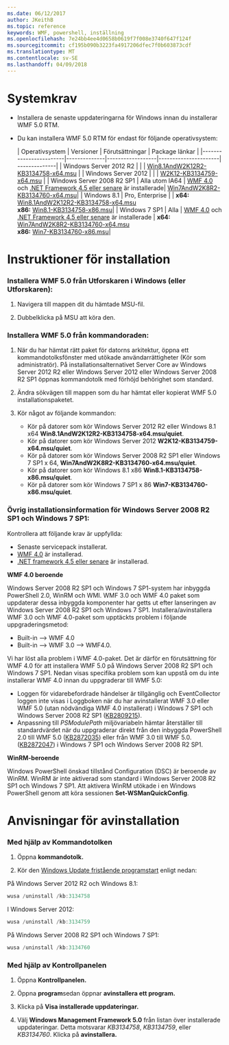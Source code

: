 ```yaml
---
ms.date: 06/12/2017
author: JKeithB
ms.topic: reference
keywords: WMF, powershell, inställning
ms.openlocfilehash: 7e24bb4ee4d0658b0619f7f008e3740f647f124f
ms.sourcegitcommit: cf195b090b3223fa4917206dfec7f0b603873cdf
ms.translationtype: MT
ms.contentlocale: sv-SE
ms.lasthandoff: 04/09/2018
---
```

# <a name="system-requirements"></a>Systemkrav

- Installera de senaste uppdateringarna för Windows innan du installerar WMF 5.0 RTM.
- Du kan installera WMF 5.0 RTM för endast för följande operativsystem:

    | Operativsystem       | Versioner         | Förutsättningar        |  Package länkar |
    |------------------------|--------------|------------------|----------------------| --------------|
    | Windows Server 2012 R2 |  |  | [Win8.1AndW2K12R2-KB3134758-x64.msu](http://go.microsoft.com/fwlink/?LinkId=717507) |
    | Windows Server 2012    |  |  | [W2K12-KB3134759-x64.msu](http://go.microsoft.com/fwlink/?LinkId=717506) |
    | Windows Server 2008 R2 SP1 | Alla utom IA64 | [WMF 4.0](http://www.microsoft.com/en-us/download/details.aspx?id=40855) och [.NET Framework 4.5 eller senare](https://msdn.microsoft.com/library/5a4x27ek.aspx) är installerade| [Win7AndW2K8R2-KB3134760-x64.msu](http://go.microsoft.com/fwlink/?LinkId=717504)|
    | Windows 8.1 | Pro, Enterprise | | **x64:**  [Win8.1AndW2K12R2-KB3134758-x64.msu](http://go.microsoft.com/fwlink/?LinkId=717507) </br> **x86:**  [Win8.1-KB3134758-x86.msu](http://go.microsoft.com/fwlink/?LinkID=717963)|
    | Windows 7 SP1 | Alla | [WMF 4.0](http://www.microsoft.com/en-us/download/details.aspx?id=40855) och [.NET Framework 4.5 eller senare](https://msdn.microsoft.com/library/5a4x27ek.aspx) är installerade | **x64:**  [Win7AndW2K8R2-KB3134760-x64.msu](http://go.microsoft.com/fwlink/?LinkId=717504)  </br> **x86:**  [Win7-KB3134760-x86.msu](http://go.microsoft.com/fwlink/?LinkID=717962)|

# <a name="installation-instructions"></a>Instruktioner för installation

### <a name="to-install-wmf-50-from-windows-explorer-or-file-explorer"></a>Installera WMF 5.0 från Utforskaren i Windows (eller Utforskaren):

1. Navigera till mappen dit du hämtade MSU-fil.

2. Dubbelklicka på MSU att köra den.

### <a name="to-install-wmf-50-from-command-prompt"></a>Installera WMF 5.0 från kommandoraden:

1. När du har hämtat rätt paket för datorns arkitektur, öppna ett kommandotolksfönster med utökade användarrättigheter (Kör som administratör). På installationsalternativet Server Core av Windows Server 2012 R2 eller Windows Server 2012 eller Windows Server 2008 R2 SP1 öppnas kommandotolk med förhöjd behörighet som standard.

2. Ändra sökvägen till mappen som du har hämtat eller kopierat WMF 5.0 installationspaketet.

3. Kör något av följande kommandon:
    - Kör på datorer som kör Windows Server 2012 R2 eller Windows 8.1 x64 **Win8.1AndW2K12R2-KB3134758-x64.msu/quiet**.
    - Kör på datorer som kör Windows Server 2012 **W2K12-KB3134759-x64.msu/quiet**.
    - Kör på datorer som kör Windows Server 2008 R2 SP1 eller Windows 7 SP1 x 64, **Win7AndW2K8R2-KB3134760-x64.msu/quiet**.
    - Kör på datorer som kör Windows 8.1 x86 **Win8.1-KB3134758-x86.msu/quiet**.
    - Kör på datorer som kör Windows 7 SP1 x 86 **Win7-KB3134760-x86.msu/quiet**.

### <a name="additional-installation-notes-for-windows-server-2008-r2-sp1-and-windows-7-sp1"></a>Övrig installationsinformation för Windows Server 2008 R2 SP1 och Windows 7 SP1:

Kontrollera att följande krav är uppfyllda:
- Senaste servicepack installerat.
- [WMF 4.0](http://www.microsoft.com/en-us/download/details.aspx?id=40855) är installerad.
- [.NET framework 4.5 eller senare](https://msdn.microsoft.com/library/5a4x27ek.aspx) är installerad.

**WMF 4.0 beroende**

Windows Server 2008 R2 SP1 och Windows 7 SP1-system har inbyggda PowerShell 2.0, WinRM och WMI. WMF 3.0 och WMF 4.0 paket som uppdaterar dessa inbyggda komponenter har getts ut efter lanseringen av Windows Server 2008 R2 SP1 och Windows 7 SP1. Installera/avinstallera WMF 3.0 och WMF 4.0-paket som upptäckts problem i följande uppgraderingsmetod:

- Built-in --> WMF 4.0
- Built-in --> WMF 3.0 --> WMF4.0.

Vi har löst alla problem i WMF 4.0-paket. Det är därför en förutsättning för WMF 4.0 för att installera WMF 5.0 på Windows Server 2008 R2 SP1 och Windows 7 SP1. Nedan visas specifika problem som kan uppstå om du inte installerar WMF 4.0 innan du uppgraderar till WMF 5.0:

- Loggen för vidarebefordrade händelser är tillgänglig och EventCollector loggen inte visas i Loggboken när du har avinstallerat WMF 3.0 eller WMF 5.0 (utan nödvändiga WMF 4.0 installerat) i Windows 7 SP1 och Windows Server 2008 R2 SP1 ([KB2809215](https://support.microsoft.com/en-us/kb/2809215)).
- Anpassning till *PSModulePath* miljövariabeln hämtar återställer till standardvärdet när du uppgraderar direkt från den inbyggda PowerShell 2.0 till WMF 5.0 ([KB2872035](https://support.microsoft.com/en-us/kb/2872035)) eller från WMF 3.0 till WMF 5.0. ([KB2872047](https://support.microsoft.com/en-us/kb/2872047)) i Windows 7 SP1 och Windows Server 2008 R2 SP1.

**WinRM-beroende**

Windows PowerShell önskad tillstånd Configuration (DSC) är beroende av WinRM. WinRM är inte aktiverad som standard i Windows Server 2008 R2 SP1 och Windows 7 SP1. Att aktivera WinRM utökade i en Windows PowerShell genom att köra sessionen **Set-WSManQuickConfig**.

# <a name="uninstallation-instructions"></a>Anvisningar för avinstallation

### <a name="using-command-prompt"></a>Med hjälp av Kommandotolken

1.  Öppna **kommandotolk.**

2.  Kör den [Windows Update fristående programstart](https://support.microsoft.com/en-us/kb/934307) enligt nedan:

På Windows Server 2012 R2 och Windows 8.1:
```powershell
wusa /uninstall /kb:3134758
```
I Windows Server 2012:
```powershell
wusa /uninstall /kb:3134759
```
På Windows Server 2008 R2 SP1 och Windows 7 SP1:
```powershell
wusa /uninstall /kb:3134760
```

### <a name="using-control-panel"></a>Med hjälp av Kontrollpanelen

1.  Öppna **Kontrollpanelen.**

2.  Öppna **program**sedan öppnar **avinstallera ett program.**

3.  Klicka på **Visa installerade uppdateringar.**

4.  Välj **Windows Management Framework 5.0** från listan över installerade uppdateringar. Detta motsvarar *KB3134758*, *KB3134759*, eller *KB3134760*. Klicka på **avinstallera.**